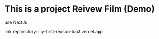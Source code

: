 <h1>This is a project Reivew Film (Demo)</h1>
<p>use NextJs</p>
link reponsitory: <a hefl="my-first-repson-lup3.vercel.app">my-first-repson-lup3.vercel.app</a>
